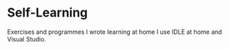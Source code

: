 # Self-Learning
Exercises and programmes I wrote learning at home
I use IDLE at home and Visual Studio.
